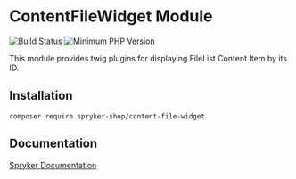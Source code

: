 # ContentFileWidget Module
[![Build Status](https://travis-ci.org/spryker-shop/content-file-widget.svg)](https://travis-ci.org/spryker-shop/content-file-widget)
[![Minimum PHP Version](https://img.shields.io/badge/php-%3E%3D%207.3-8892BF.svg)](https://php.net/)

This module provides twig plugins for displaying FileList Content Item by its ID.

## Installation

```
composer require spryker-shop/content-file-widget
```

## Documentation

[Spryker Documentation](https://academy.spryker.com/developing_with_spryker/module_guide/modules.html)
